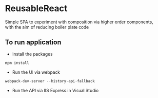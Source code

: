 # ReusableReact
Simple SPA to experiment with composition via higher order components, with the aim of reducing boiler plate code

## To run application

 * Install the packages
```javascript
npm install
```
 * Run the UI via webpack
```javascript
webpack-dev-server --history-api-fallback
```
 * Run the API via IIS Express in Visual Studio



